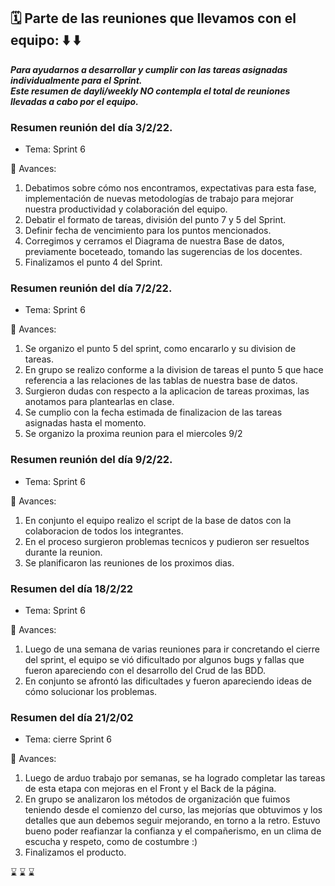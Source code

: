 ## :spiral_calendar: Parte de las reuniones que llevamos con el equipo:  :arrow_down: :arrow_down:

***Para ayudarnos a desarrollar y cumplir con las tareas asignadas individualmente para el Sprint.  
Este resumen de dayli/weekly NO contempla el total de reuniones llevadas a cabo por el equipo.***


### Resumen reunión del día 3/2/22.
- Tema: Sprint 6

:pushpin: Avances:

1) Debatimos sobre cómo nos encontramos, expectativas para esta fase, implementación de nuevas metodologías de trabajo para mejorar nuestra productividad y colaboración del equipo.
2) Debatir el formato de tareas, división del punto 7 y 5 del Sprint.
3) Definir fecha de vencimiento para los puntos mencionados.
4) Corregimos y cerramos el Diagrama de nuestra Base de datos, previamente boceteado, tomando las sugerencias de los docentes.
5) Finalizamos el punto 4 del Sprint.


### Resumen reunión del día 7/2/22.
- Tema: Sprint 6

:pushpin: Avances:
1) Se organizo el punto 5 del sprint, como encararlo y su division de tareas.
2) En grupo se realizo conforme a la division de tareas el punto 5 que hace referencia a las relaciones de las tablas de nuestra base de datos.
3) Surgieron dudas con respecto a la aplicacion de tareas proximas, las anotamos para plantearlas en clase.
4) Se cumplio con la fecha estimada de finalizacion de las tareas asignadas hasta el momento.
5) Se organizo la proxima reunion para el miercoles 9/2

### Resumen reunión del día 9/2/22.
- Tema: Sprint 6

:pushpin: Avances:
1) En conjunto el equipo realizo el script de la base de datos con la colaboracion de todos los integrantes.
2) En el proceso surgieron problemas tecnicos y pudieron ser resueltos durante la reunion.
3) Se planificaron las reuniones de los proximos dias.

### Resumen del día 18/2/22
- Tema: Sprint 6

:pushpin: Avances: 
1) Luego de una semana de varias reuniones para ir concretando el cierre del sprint, el equipo se vió dificultado por algunos bugs y fallas que fueron apareciendo con el desarrollo del Crud de las BDD.
2) En conjunto se afrontó las dificultades y fueron apareciendo ideas de cómo solucionar los problemas.


### Resumen del día 21/2/02
- Tema: cierre Sprint 6

:pushpin: Avances:
1) Luego de arduo trabajo por semanas, se ha logrado completar las tareas de esta etapa con mejoras en el Front y el Back de la página.
2) En grupo se analizaron los métodos de organización que fuimos teniendo desde el comienzo del curso, las mejorías que obtuvimos y los detalles que aun debemos seguir mejorando, en torno a la retro. Estuvo bueno poder reafianzar la confianza y el compañerismo, en un clima de escucha y respeto, como de costumbre :)
3) Finalizamos el producto.

:hourglass:	 :hourglass:	 :hourglass:	

